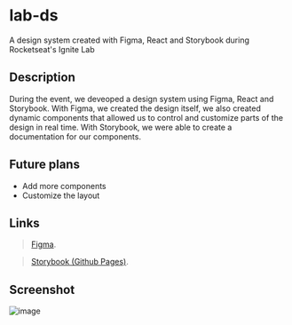 # lab-ds
A design system created with Figma, React and Storybook during Rocketseat's Ignite Lab

## Description
During the event, we deveoped a design system using Figma, React and Storybook. 
With Figma, we created the design itself, we also created dynamic components that allowed us to control and customize parts of the design in real time.
With Storybook, we were able to create a documentation for our components.

## Future plans
- Add more components
- Customize the layout

## Links
> [Figma](https://www.figma.com/file/XrkSyWxJ9WVptDfVLG4D91/Ignite-Lab-Design-System?node-id=0%3A1).

> [Storybook (Github Pages)](https://giovani-o.github.io/lab-ds/).

## Screenshot
![image](https://user-images.githubusercontent.com/50748653/195736832-6369368d-bd56-4a33-99ba-dabb6da12076.png)

